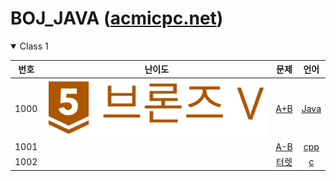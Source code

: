 BOJ_JAVA ([acmicpc.net](https://www.acmicpc.net))  
============================

<details open> <summary> Class 1 </summary>

| 번호 | 난이도 | 문제 | 언어 |
|:-:|:-:|:-:|:-:|
| 1000 | ![](https://github.com/chris0825/BOJ_JAVA/blob/main/Bronze%205.PNG) | [A+B](https://www.acmicpc.net/problem/1000) | [Java](https://github.com/chris0825/BOJ_JAVA/blob/main/Math/1000.java) |
| 1001 | | [A-B](https://www.acmicpc.net/problem/1001) | [cpp](baekjoon/1001.cpp) |
| 1002 | | [터렛](https://www.acmicpc.net/problem/1002) | [c](baekjoon/1002.c) |

</details>

